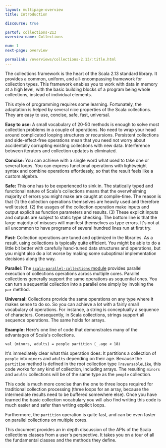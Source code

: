 ```yaml
---
layout: multipage-overview
title: Introduction

discourse: true

partof: collections-213
overview-name: Collections

num: 1
next-page: overview

permalink: /overviews/collections-2.13/:title.html
---
```


The collections framework is the heart of the Scala 2.13 standard
library.  It provides a common, uniform, and all-encompassing
framework for collection types.  This framework enables you to work
with data in memory at a high level, with the basic building blocks of
a program being whole collections, instead of individual elements.

This style of programming requires some learning. Fortunately,
the adaptation is helped by several nice properties of the Scala
collections. They are easy to use, concise, safe, fast, universal.

**Easy to use:** A small vocabulary of 20-50 methods is
enough to solve most collection problems in a couple of operations. No
need to wrap your head around complicated looping structures or
recursions. Persistent collections and side-effect-free operations mean
that you need not worry about accidentally corrupting existing
collections with new data.  Interference between iterators and
collection updates is eliminated.

**Concise:** You can achieve with a single word what used to
take one or several loops. You can express functional operations with
lightweight syntax and combine operations effortlessly, so that the result
feels like a custom algebra.

**Safe:** This one has to be experienced to sink in. The
statically typed and functional nature of Scala's collections means
that the overwhelming majority of errors you might make are caught at
compile-time. The reason is that (1) the collection operations
themselves are heavily used and therefore well
tested. (2) the usages of the collection operation make inputs and
output explicit as function parameters and results. (3) These explicit
inputs and outputs are subject to static type checking. The bottom line
is that the large majority of misuses will manifest themselves as type
errors. It's not at all uncommon to have programs of several hundred
lines run at first try.

**Fast:** Collection operations are tuned and optimized in the
libraries. As a result, using collections is typically quite
efficient. You might be able to do a little bit better with carefully
hand-tuned data structures and operations, but you might also do a lot
worse by making some suboptimal implementation decisions along the
way.

**Parallel**: The
[`scala-parallel-collections` module](https://index.scala-lang.org/scala/scala-parallel-collections/scala-parallel-collections)
provides parallel execution of collections operations across multiple cores.
Parallel collections generally support the same
operations as sequential ones.  You can turn a sequential collection into a
parallel one simply by invoking the `par` method.

**Universal:** Collections provide the same operations on
any type where it makes sense to do so. So you can achieve a lot with
a fairly small vocabulary of operations. For instance, a string is
conceptually a sequence of characters. Consequently, in Scala
collections, strings support all sequence operations. The same holds
for arrays.

**Example:** Here's one line of code that demonstrates many of the
advantages of Scala's collections.

    val (minors, adults) = people partition (_.age < 18)

It's immediately clear what this operation does: It partitions a
collection of `people` into `minors` and `adults` depending on
their age. Because the `partition` method is defined in the root
collection type `TraversableLike`, this code works for any kind of
collection, including arrays. The resulting `minors` and `adults`
collections will be of the same type as the `people` collection.

This code is much more concise than the one to three loops required for
traditional collection processing (three loops for an array, because
the intermediate results need to be buffered somewhere else).  Once
you have learned the basic collection vocabulary you will also find
writing this code is much easier and safer than writing explicit
loops.

Furthermore, the `partition` operation is quite fast, and can
be even faster on parallel collections on multiple cores.

This document provides an in depth discussion of the APIs of the
Scala collections classes from a user's perspective.  It takes you on
a tour of all the fundamental classes and the methods they define.
